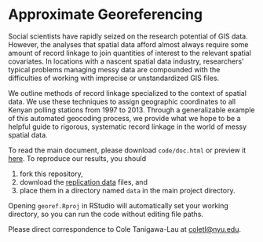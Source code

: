 # Approximate Georeferencing

Social scientists have rapidly seized on the research potential of GIS data. However, the analyses that spatial data afford almost always require some amount of record linkage to join quantities of interest to the relevant spatial covariates. In locations with a nascent spatial data industry, researchers’ typical problems managing messy data are compounded with the difficulties of working with imprecise or unstandardized GIS files.

We outline methods of record linkage specialized to the context of spatial data. We use these techniques to assign geographic coordinates to all Kenyan polling stations from 1997 to 2013. Through a generalizable example of this automated geocoding process, we provide what we hope to be a helpful guide to rigorous, systematic record linkage in the world of messy spatial data.

To read the main document, please download `code/doc.html` or preview it [here](http://htmlpreview.github.com/?https://github.com/coletl/georef/blob/master/code/doc.html). To reproduce our results, you should
1) fork this repository, 
2) download the [replication data](https://drive.google.com/drive/folders/0B8K1PQKTPN42bS1SUXpvSUNvNUU?usp=sharing) files, and 
3) place them in a directory named `data` in the main project directory.

Opening `georef.Rproj` in RStudio will automatically set your working directory, so you can run the code without editing file paths.

Please direct correspondence to Cole Tanigawa-Lau at <coletl@nyu.edu>.
